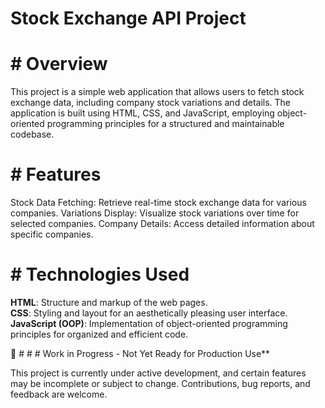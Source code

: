 # Stock Exchange API Project

# # Overview
This project is a simple web application that allows users to fetch stock exchange data, including company stock variations and details. The application is built using HTML, CSS, and JavaScript, employing object-oriented programming principles for a structured and maintainable codebase.

# # Features
Stock Data Fetching: Retrieve real-time stock exchange data for various companies.
Variations Display: Visualize stock variations over time for selected companies.
Company Details: Access detailed information about specific companies.

# # Technologies Used
**HTML**: Structure and markup of the web pages. <br>
**CSS**: Styling and layout for an aesthetically pleasing user interface. <br>
**JavaScript (OOP)**: Implementation of object-oriented programming principles for organized and efficient code.<br>


🚧 # # # Work in Progress - Not Yet Ready for Production Use**

This project is currently under active development, and certain features may be incomplete or subject to change. Contributions, bug reports, and feedback are welcome.
